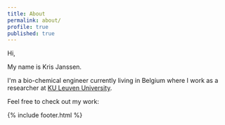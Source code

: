```yaml
---
title: About
permalink: about/
profile: true
published: true
---
```



Hi,

My name is Kris Janssen.

I'm a bio-chemical engineer currently living in Belgium where I work as a researcher at [KU Leuven University](http://www.kuleuven.be "KU Leuven").

Feel free to check out my work:

<a class="btn btn-social-icon btn-linkedin" href="https://be.linkedin.com/in/krisjanssen"><span class="fa fa-linkedin"></span></a></td>
<a class="btn btn-social-icon btn-researchgate" href="https://www.researchgate.net/profile/Kris_Janssen"><span class="ai ai-researchgate"></span></a></td>
<a class="btn btn-social-icon btn-google-scholar" href="https://scholar.google.be/citations?user=KnyBBNUAAAAJ&hl=en"><span class="ai ai-google-scholar"></span></a></td>
<a class="btn btn-social-icon btn-github" href="https://github.com/KrisJanssen"><span class="fa fa-github"></span></a></td>


{% include footer.html %}
